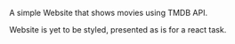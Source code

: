 A simple Website that shows movies using TMDB API.

Website is yet to be styled, presented as is for a react task.